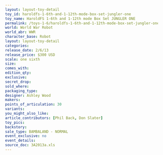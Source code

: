 ```yaml
---
layout: layout-toy-detail 
toy_id: haroldfs-1-6th-and-1-12th-mode-box-set-jungler-one
toy_name: HaroldFS 1-6th and 1-12th mode Box Set JUNGLER ONE
permalink: /toys-1-6/haroldfs-1-6th-and-1-12th-mode-box-set-jungler-one.html
world: World War Robot
world_abr: WWR
character_base: Robot
layout: layout-toy-detail
categories: 
release_date: 2/6/13
release_price: $300 USD
scale: one sixth
size: 
comes_with: 
edition_qty: 
exclusive: 
secret_drop: 
sold_where: 
packaging_type: 
designer: Ashley Wood
makers: 
points_of_articulation: 30
variants: 
you_might_also_like: 
article_contributors: [Phil Back, Don Slater]
toy_pics: 
backstory: 
sale_type: BAMBALAND - NORMAL
event_exclusive: no
event_details: 
source_doc: 3A2013a.xls
---
```

